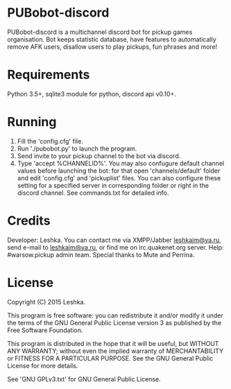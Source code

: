 # PUBobot-discord
PUBobot-discord is a multichannel discord bot for pickup games organisation.
Bot keeps statistic database, have features to automatically remove AFK users, disallow users to play pickups, fun phrases and more!

# Requirements
Python 3.5+, sqlite3 module for python, discord api v0.10+.

# Running
1. Fill the 'config.cfg' file.
2. Run './pubobot.py' to launch the program.
3. Send invite to your pickup channel to the bot via discord.
4. Type 'accept %CHANNELID%'.
You may also confugure default channel values before launching the bot: for that open 'channels/default' folder and edit 'config.cfg' and 'pickuplist' files. You can also configure these setting for a specified server in corresponding folder or right in the discord channel.
See commands.txt for detailed info.

# Credits
Developer: Leshka. You can contact me via XMPP/Jabber leshkajm@ya.ru, send e-mail to leshkajm@ya.ru, or find me on irc.quakenet.org server.
Help: #warsow.pickup admin team.
Special thanks to Mute and Perrina.

# License
Copyright (C) 2015 Leshka.

This program is free software: you can redistribute it and/or modify
it under the terms of the GNU General Public License version 3 as published by
the Free Software Foundation.

This program is distributed in the hope that it will be useful,
but WITHOUT ANY WARRANTY; without even the implied warranty of
MERCHANTABILITY or FITNESS FOR A PARTICULAR PURPOSE.  See the
GNU General Public License for more details.

See 'GNU GPLv3.txt' for GNU General Public License.

